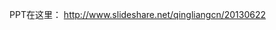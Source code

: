 <!--
author: qingliangcn
date: 2013-06-25
title: [架构]简单介绍一下明朝的日志处理服务的历史
tags: Erlang,日志
category: Erlang,架构
status: publish
summary: PPT在这里：http://www.slideshare.net/qingliangcn/20130622
-->

PPT在这里：
http://www.slideshare.net/qingliangcn/20130622